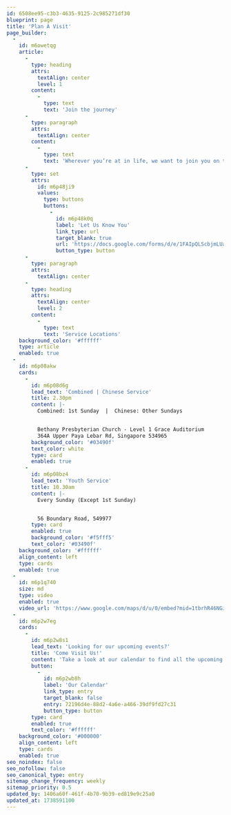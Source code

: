```yaml
---
id: 6508ee95-c3b3-4635-9125-2c985271df30
blueprint: page
title: 'Plan A Visit'
page_builder:
  -
    id: m6owetqg
    article:
      -
        type: heading
        attrs:
          textAlign: center
          level: 1
        content:
          -
            type: text
            text: 'Join the journey'
      -
        type: paragraph
        attrs:
          textAlign: center
        content:
          -
            type: text
            text: 'Wherever you’re at in life, we want to join you on the journey to life’s greatest potential in Christ'
      -
        type: set
        attrs:
          id: m6p48ji9
          values:
            type: buttons
            buttons:
              -
                id: m6p48k0q
                label: 'Let Us Know You'
                link_type: url
                target_blank: true
                url: 'https://docs.google.com/forms/d/e/1FAIpQLScbjmLUace7VqXthXmd4SZp0krPraQ5Hg0cwR5R0lyOuIZe2A/formResponse?pli=1'
                button_type: button
      -
        type: paragraph
        attrs:
          textAlign: center
      -
        type: heading
        attrs:
          textAlign: center
          level: 2
        content:
          -
            type: text
            text: 'Service Locations'
    background_color: '#ffffff'
    type: article
    enabled: true
  -
    id: m6p08akw
    cards:
      -
        id: m6p08d6g
        lead_text: 'Combined | Chinese Service'
        title: 2.30pm
        content: |-
          Combined: 1st Sunday  |  Chinese: Other Sundays


          Bethany Presbyterian Church - Level 1 Grace Auditorium
          364A Upper Paya Lebar Rd, Singapore 534965
        background_color: '#03490f'
        text_color: white
        type: card
        enabled: true
      -
        id: m6p08bz4
        lead_text: 'Youth Service'
        title: 10.30am
        content: |-
          Every Sunday (Except 1st Sunday)


          56 Boundary Road, 549977
        type: card
        enabled: true
        background_color: '#f5fff5'
        text_color: '#03490f'
    background_color: '#ffffff'
    align_content: left
    type: cards
    enabled: true
  -
    id: m6p1q740
    size: md
    type: video
    enabled: true
    video_url: 'https://www.google.com/maps/d/u/0/embed?mid=1tbrhR46NGiw3zvI7ptqqG0vwJntnbPw&ehbc=2E312F&noprof=1'
  -
    id: m6p2w7eg
    cards:
      -
        id: m6p2w8s1
        lead_text: 'Looking for our upcoming events?'
        title: 'Come Visit Us!'
        content: 'Take a look at our calendar to find all the upcoming services, events, and activities—we’d love for you to be a part of them!'
        button:
          -
            id: m6p2wb8h
            label: 'Our Calendar'
            link_type: entry
            target_blank: false
            entry: 72196d4e-88d2-4a6e-a466-39df9fd27c31
            button_type: button
        type: card
        enabled: true
        text_color: '#ffffff'
    background_color: '#000000'
    align_content: left
    type: cards
    enabled: true
seo_noindex: false
seo_nofollow: false
seo_canonical_type: entry
sitemap_change_frequency: weekly
sitemap_priority: 0.5
updated_by: 1406a60f-461f-4b70-9b39-ed819e9c25a0
updated_at: 1738591100
---
```


